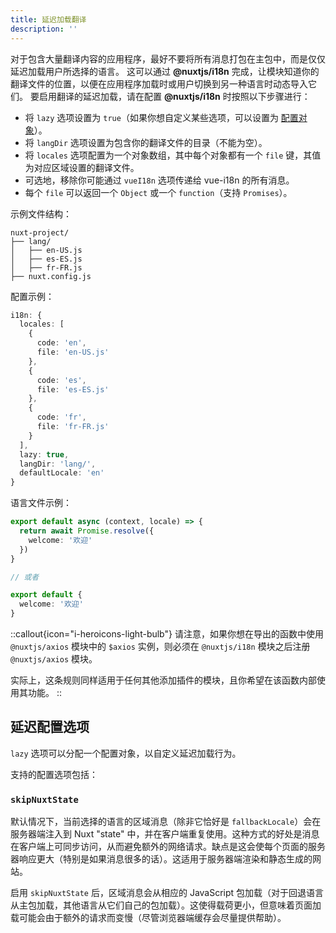 ```yaml
---
title: 延迟加载翻译
description: ''
---
```


对于包含大量翻译内容的应用程序，最好不要将所有消息打包在主包中，而是仅仅延迟加载用户所选择的语言。
这可以通过 **@nuxtjs/i18n** 完成，让模块知道你的翻译文件的位置，以便在应用程序加载时或用户切换到另一种语言时动态导入它们。
要启用翻译的延迟加载，请在配置 **@nuxtjs/i18n** 时按照以下步骤进行：

- 将 `lazy` 选项设置为 `true`（如果你想自定义某些选项，可以设置为 [配置对象](#lazy-configuration-options)）。
- 将 `langDir` 选项设置为包含你的翻译文件的目录（不能为空）。
- 将 `locales` 选项配置为一个对象数组，其中每个对象都有一个 `file` 键，其值为对应区域设置的翻译文件。
- 可选地，移除你可能通过 `vueI18n` 选项传递给 vue-i18n 的所有消息。
- 每个 `file` 可以返回一个 `Object` 或一个 `function`（支持 `Promises`）。

示例文件结构：

```
nuxt-project/
├── lang/
│   ├── en-US.js
│   ├── es-ES.js
│   ├── fr-FR.js
├── nuxt.config.js
```

配置示例：

```ts {}[nuxt.config.ts]
i18n: {
  locales: [
    {
      code: 'en',
      file: 'en-US.js'
    },
    {
      code: 'es',
      file: 'es-ES.js'
    },
    {
      code: 'fr',
      file: 'fr-FR.js'
    }
  ],
  lazy: true,
  langDir: 'lang/',
  defaultLocale: 'en'
}
```

语言文件示例：

```ts {}[lang/en-US.ts]
export default async (context, locale) => {
  return await Promise.resolve({
    welcome: '欢迎'
  })
}

// 或者

export default {
  welcome: '欢迎'
}
```

::callout{icon="i-heroicons-light-bulb"}
请注意，如果你想在导出的函数中使用 `@nuxtjs/axios` 模块中的 `$axios` 实例，则必须在 `@nuxtjs/i18n` 模块之后注册 `@nuxtjs/axios` 模块。

实际上，这条规则同样适用于任何其他添加插件的模块，且你希望在该函数内部使用其功能。
::

## 延迟配置选项

`lazy` 选项可以分配一个配置对象，以自定义延迟加载行为。

支持的配置选项包括：

### `skipNuxtState`

默认情况下，当前选择的语言的区域消息（除非它恰好是 `fallbackLocale`）会在服务器端注入到 Nuxt "state" 中，并在客户端重复使用。这种方式的好处是消息在客户端上可同步访问，从而避免额外的网络请求。缺点是这会使每个页面的服务器响应更大（特别是如果消息很多的话）。这适用于服务器端渲染和静态生成的网站。

启用 `skipNuxtState` 后，区域消息会从相应的 JavaScript 包加载（对于回退语言从主包加载，其他语言从它们自己的包加载）。这使得载荷更小，但意味着页面加载可能会由于额外的请求而变慢（尽管浏览器端缓存会尽量提供帮助）。